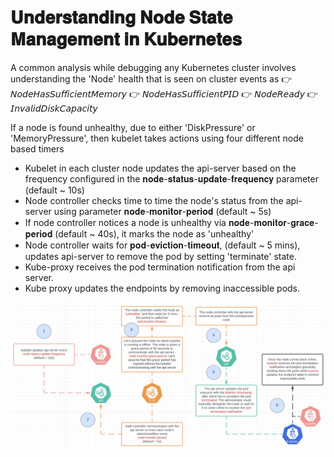 # 𝐔𝐧𝐝𝐞𝐫𝐬𝐭𝐚𝐧𝐝𝐢𝐧𝐠 𝐍𝐨𝐝𝐞 𝐒𝐭𝐚𝐭𝐞 𝐌𝐚𝐧𝐚𝐠𝐞𝐦𝐞𝐧𝐭 𝐢𝐧 𝐊𝐮𝐛𝐞𝐫𝐧𝐞𝐭𝐞𝐬

A common analysis while debugging any Kubernetes cluster involves understanding the 'Node' health that is seen on cluster events as 
👉 𝘕𝘰𝘥𝘦𝘏𝘢𝘴𝘚𝘶𝘧𝘧𝘪𝘤𝘪𝘦𝘯𝘵𝘔𝘦𝘮𝘰𝘳𝘺
👉 𝘕𝘰𝘥𝘦𝘏𝘢𝘴𝘚𝘶𝘧𝘧𝘪𝘤𝘪𝘦𝘯𝘵𝘗𝘐𝘋
👉 𝘕𝘰𝘥𝘦𝘙𝘦𝘢𝘥𝘺
👉 𝘐𝘯𝘷𝘢𝘭𝘪𝘥𝘋𝘪𝘴𝘬𝘊𝘢𝘱𝘢𝘤𝘪𝘵𝘺

If a node is found unhealthy, due to either 'DiskPressure' or 'MemoryPressure', then kubelet takes actions using four different node based timers
- Kubelet in each cluster node updates the api-server based on the frequency configured in the 𝐧𝐨𝐝𝐞-𝐬𝐭𝐚𝐭𝐮𝐬-𝐮𝐩𝐝𝐚𝐭𝐞-𝐟𝐫𝐞𝐪𝐮𝐞𝐧𝐜𝐲 parameter (default ~ 10s)
- Node controller checks time to time the node's status from the api-server using parameter 𝐧𝐨𝐝𝐞-𝐦𝐨𝐧𝐢𝐭𝐨𝐫-𝐩𝐞𝐫𝐢𝐨𝐝 (default ~ 5s)
- If node controller notices a node is unhealthy via 𝐧𝐨𝐝𝐞-𝐦𝐨𝐧𝐢𝐭𝐨𝐫-𝐠𝐫𝐚𝐜𝐞-𝐩𝐞𝐫𝐢𝐨𝐝 (default ~ 40s), it marks the node as 'unhealthy'
- Node controller waits for 𝐩𝐨𝐝-𝐞𝐯𝐢𝐜𝐭𝐢𝐨𝐧-𝐭𝐢𝐦𝐞𝐨𝐮𝐭, (default ~ 5 mins), updates api-server to remove the pod by setting 'terminate' state.
- Kube-proxy receives the pod termination notification from the api server.
- Kube proxy updates the endpoints by removing inaccessible pods.

![alt text](understanding_node_state_management_in_kubernetes.jpg "𝐔𝐧𝐝𝐞𝐫𝐬𝐭𝐚𝐧𝐝𝐢𝐧𝐠 𝐍𝐨𝐝𝐞 𝐒𝐭𝐚𝐭𝐞 𝐌𝐚𝐧𝐚𝐠𝐞𝐦𝐞𝐧𝐭 𝐢𝐧 𝐊𝐮𝐛𝐞𝐫𝐧𝐞𝐭𝐞𝐬")
